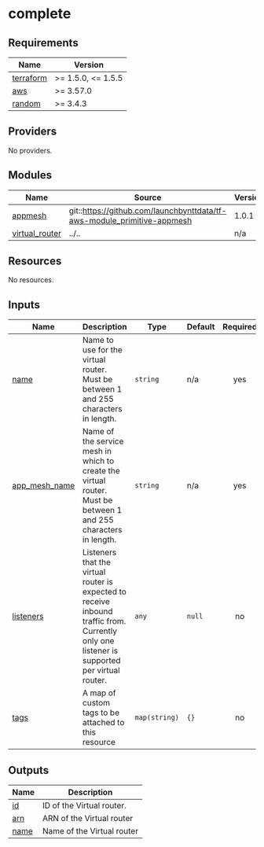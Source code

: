 # complete

<!-- BEGINNING OF PRE-COMMIT-TERRAFORM DOCS HOOK -->
## Requirements

| Name | Version |
|------|---------|
| <a name="requirement_terraform"></a> [terraform](#requirement\_terraform) | >= 1.5.0, <= 1.5.5 |
| <a name="requirement_aws"></a> [aws](#requirement\_aws) | >= 3.57.0 |
| <a name="requirement_random"></a> [random](#requirement\_random) | >= 3.4.3 |

## Providers

No providers.

## Modules

| Name | Source | Version |
|------|--------|---------|
| <a name="module_appmesh"></a> [appmesh](#module\_appmesh) | git::https://github.com/launchbynttdata/tf-aws-module_primitive-appmesh | 1.0.1 |
| <a name="module_virtual_router"></a> [virtual\_router](#module\_virtual\_router) | ../.. | n/a |

## Resources

No resources.

## Inputs

| Name | Description | Type | Default | Required |
|------|-------------|------|---------|:--------:|
| <a name="input_name"></a> [name](#input\_name) | Name to use for the virtual router. Must be between 1 and 255 characters in length. | `string` | n/a | yes |
| <a name="input_app_mesh_name"></a> [app\_mesh\_name](#input\_app\_mesh\_name) | Name of the service mesh in which to create the virtual router. Must be between 1 and 255 characters in length. | `string` | n/a | yes |
| <a name="input_listeners"></a> [listeners](#input\_listeners) | Listeners that the virtual router is expected to receive inbound traffic from. Currently only one listener is supported per virtual router. | `any` | `null` | no |
| <a name="input_tags"></a> [tags](#input\_tags) | A map of custom tags to be attached to this resource | `map(string)` | `{}` | no |

## Outputs

| Name | Description |
|------|-------------|
| <a name="output_id"></a> [id](#output\_id) | ID of the Virtual router. |
| <a name="output_arn"></a> [arn](#output\_arn) | ARN of the Virtual router |
| <a name="output_name"></a> [name](#output\_name) | Name of the Virtual router |
<!-- END OF PRE-COMMIT-TERRAFORM DOCS HOOK -->
